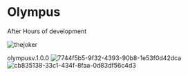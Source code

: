# Olympus
After Hours of development 
                                
  
  ![thejoker](https://github.com/Salimshadiey/portfolio.v1/assets/102361434/80499b34-a29e-49e3-8ff3-23b1b9713d85)


olympusv.1.0.0
![7744f5b5-9f32-4393-90b8-1e53f0d42dca](https://github.com/Salimshadiey/portfolio.v1/assets/102361434/468d25ea-50f6-4403-9809-ec40d86eab08)
![cb835138-33c1-434f-8faa-0d83df56c4d3](https://github.com/Salimshadiey/portfolio.v1/assets/102361434/f2ca405f-5f6f-4f6d-9ea4-05b3ade5fa29)
